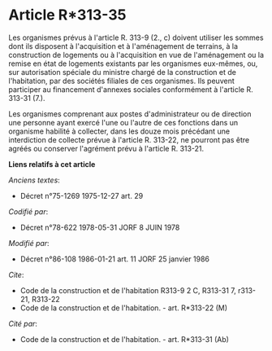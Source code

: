 # Article R*313-35

Les organismes prévus à l'article R. 313-9 (2., c) doivent utiliser les sommes dont ils disposent à l'acquisition et à
l'aménagement  de terrains, à la construction de logements ou à l'acquisition en vue de l'aménagement ou la remise en état de
logements existants par les organismes eux-mêmes, ou, sur autorisation spéciale du ministre chargé de la construction et de
l'habitation, par des sociétés filiales de ces organismes. Ils peuvent participer au financement d'annexes sociales
conformément à l'article R. 313-31 (7.).

Les organismes comprenant aux postes d'administrateur ou de direction une personne ayant exercé l'une ou l'autre de ces
fonctions dans un organisme habilité à collecter, dans les douze mois précédant une interdiction de collecte prévue à
l'article R. 313-22, ne pourront pas être agréés ou conserver l'agrément prévu à l'article R. 313-21.

**Liens relatifs à cet article**

_Anciens textes_:

  - Décret n°75-1269 1975-12-27 art. 29

_Codifié par_:

  - Décret n°78-622 1978-05-31 JORF 8 JUIN 1978

_Modifié par_:

  - Décret n°86-108 1986-01-21 art. 11 JORF 25 janvier 1986

_Cite_:

  - Code de la construction et de l'habitation R313-9 2 C, R313-31 7, r313-21, R313-22
  - Code de la construction et de l'habitation. - art. R*313-22 (M)

_Cité par_:

  - Code de la construction et de l'habitation. - art. R*313-31 (Ab)
